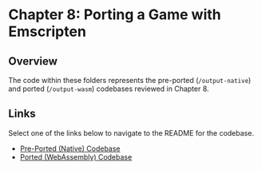 # Chapter 8: Porting a Game with Emscripten

## Overview
The code within these folders represents the pre-ported (`/output-native`) and ported (`/output-wasm`) codebases reviewed in Chapter 8.

## Links
Select one of the links below to navigate to the README for the codebase.

- [Pre-Ported (Native) Codebase](output-native/README.md)
- [Ported (WebAssembly) Codebase](output-wasm/README.md)
